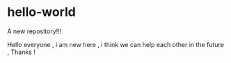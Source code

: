 # hello-world
A new repository!!!

Hello everyone , i am new here , i think we can help each other in the future , Thanks !
